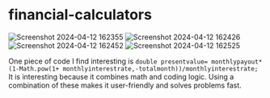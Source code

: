 # financial-calculators
![Screenshot 2024-04-12 162355](https://github.com/PetuniaGit/financial-calculators/assets/120343363/4594113b-31e4-49f9-85ea-f4de21d2e2f0)
![Screenshot 2024-04-12 162426](https://github.com/PetuniaGit/financial-calculators/assets/120343363/5f426df0-e057-40b2-a423-ecce724e1b87)
![Screenshot 2024-04-12 162452](https://github.com/PetuniaGit/financial-calculators/assets/120343363/338f90ec-44cb-4d02-8d99-4f6f54a0e49b)
![Screenshot 2024-04-12 162525](https://github.com/PetuniaGit/financial-calculators/assets/120343363/4d98c8a6-e799-4e43-885d-df0ef3a4004d)


One piece of code I find interesting is `double presentvalue= monthlypayout*(1-Math.pow(1+ monthlyinterestrate,-totalmonth))/monthlyinterestrate;`
It is interesting because it combines math and coding logic. Using a combination of these makes it user-friendly and solves problems fast.

